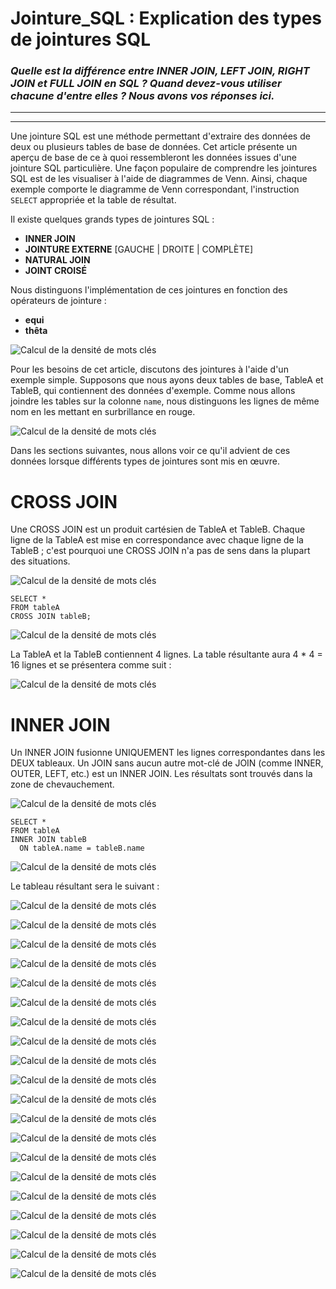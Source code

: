 # Jointure_SQL : Explication des types de jointures SQL 

### *Quelle est la différence entre INNER JOIN, LEFT JOIN, RIGHT JOIN et FULL JOIN en SQL ? Quand devez-vous utiliser chacune d'entre elles ? Nous avons vos réponses ici.*

___
___


Une jointure SQL est une méthode permettant d'extraire des données de deux ou plusieurs tables de base de données. Cet article présente un aperçu de base de ce à quoi ressembleront les données issues d'une jointure SQL particulière. Une façon populaire de comprendre les jointures SQL est de les visualiser à l'aide de diagrammes de Venn. Ainsi, chaque exemple comporte le diagramme de Venn correspondant, l'instruction `SELECT` appropriée et la table de résultat.

Il existe quelques grands types de jointures SQL :

- **INNER JOIN**
- **JOINTURE EXTERNE** [GAUCHE | DROITE | COMPLÈTE]
- **NATURAL JOIN**
- **JOINT CROISÉ**


Nous distinguons l'implémentation de ces jointures en fonction des opérateurs de jointure :

- **equi**
- **thêta**


![Calcul de la densité de mots clés](join_sql/types-of-sql-joins-1.webp)


Pour les besoins de cet article, discutons des jointures à l'aide d'un exemple simple. Supposons que nous ayons deux tables de base, TableA et TableB, qui contiennent des données d'exemple. Comme nous allons joindre les tables sur la colonne `name`, nous distinguons les lignes de même nom en les mettant en surbrillance en rouge.


![Calcul de la densité de mots clés](join_sql/01-sql-joins-initial-tables.webp)


Dans les sections suivantes, nous allons voir ce qu'il advient de ces données lorsque différents types de jointures sont mis en œuvre.


# CROSS JOIN

Une CROSS JOIN est un produit cartésien de TableA et TableB. Chaque ligne de la TableA est mise en correspondance avec chaque ligne de la TableB ; c'est pourquoi une CROSS JOIN n'a pas de sens dans la plupart des situations.

![Calcul de la densité de mots clés](join_sql/sql-joins-venn-diagrams-cross-join-1.webp)


```
SELECT *
FROM tableA
CROSS JOIN tableB;
```

![Calcul de la densité de mots clés](join_sql/02-sql-joins-cross-join.webp)

La TableA et la TableB contiennent 4 lignes. La table résultante aura 4 * 4 = 16 lignes et se présentera comme suit :

![Calcul de la densité de mots clés](join_sql/02-sql-joins-cross-join-result.webp)


# INNER JOIN

Un INNER JOIN fusionne UNIQUEMENT les lignes correspondantes dans les DEUX tableaux. Un JOIN sans aucun autre mot-clé de JOIN (comme INNER, OUTER, LEFT, etc.) est un INNER JOIN. Les résultats sont trouvés dans la zone de chevauchement.

![Calcul de la densité de mots clés](join_sql/sql-joins-venn-diagrams-inner-join.webp)


```
SELECT *
FROM tableA
INNER JOIN tableB
  ON tableA.name = tableB.name
```

![Calcul de la densité de mots clés](join_sql/03-sql-joins-inner-join.webp) 

Le tableau résultant sera le suivant :

![Calcul de la densité de mots clés](join_sql/03-sql-joins-inner-join.webp)

  
















![Calcul de la densité de mots clés](join_sql/03-sql-joins-inner-join-result.webp)

![Calcul de la densité de mots clés](join_sql/sql-joins-venn-diagrams-full-outer-join.webp)

![Calcul de la densité de mots clés](join_sql/04-sql-joins-full-outer-join.webp)

![Calcul de la densité de mots clés](join_sql/04-sql-joins-full-outer-join-result.webp)

![Calcul de la densité de mots clés](join_sql/sql-joins-venn-diagrams-left-outer-join.webp)

![Calcul de la densité de mots clés](join_sql/05-sql-joins-left-outer-join.webp)

![Calcul de la densité de mots clés](join_sql/05-sql-joins-left-outer-join-result.webp)

![Calcul de la densité de mots clés](join_sql/sql-joins-venn-diagrams-right-outer-join.webp)

![Calcul de la densité de mots clés](join_sql/06-sql-joins-right-outer-join.webp)

![Calcul de la densité de mots clés](join_sql/06-sql-joins-right-outer-join-result.webp)

![Calcul de la densité de mots clés](join_sql/sql-joins-venn-diagrams-outer-excluding-join.webp)

![Calcul de la densité de mots clés](join_sql/07-sql-joins-outer-excluding-join.webp)

![Calcul de la densité de mots clés](join_sql/07-sql-joins-outer-excluding-join-result.webp)

![Calcul de la densité de mots clés](join_sql/sql-joins-venn-diagrams-left-excluding-join.webp)

![Calcul de la densité de mots clés](join_sql/08-sql-joins-left-excluding-join.webp)

![Calcul de la densité de mots clés](join_sql/08-sql-joins-left-excluding-join-result.webp)

![Calcul de la densité de mots clés](join_sql/sql-joins-venn-diagrams-right-excluding-join.webp)

![Calcul de la densité de mots clés](join_sql/09-sql-joins-right-excluding-join.webp)

![Calcul de la densité de mots clés](join_sql/09-sql-joins-right-excluding-join-result.webp)


